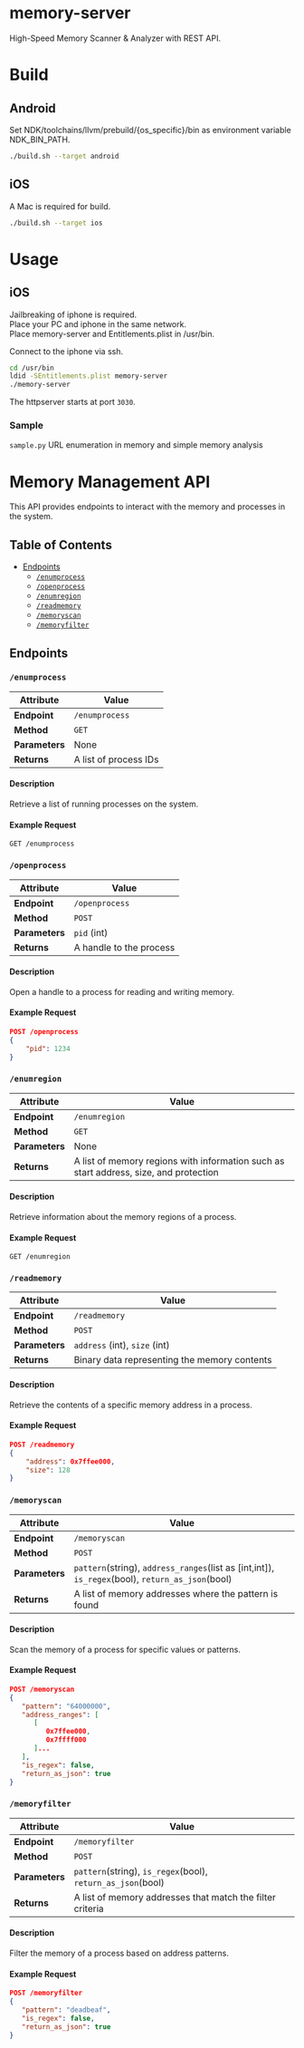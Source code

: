 # memory-server

High-Speed Memory Scanner &amp; Analyzer with REST API.

# Build

## Android

Set NDK/toolchains/llvm/prebuild/{os_specific}/bin as environment variable NDK_BIN_PATH.

```sh
./build.sh --target android
```

## iOS

A Mac is required for build.

```sh
./build.sh --target ios
```

# Usage

## iOS

Jailbreaking of iphone is required.  
Place your PC and iphone in the same network.  
Place memory-server and Entitlements.plist in /usr/bin.

Connect to the iphone via ssh.

```sh
cd /usr/bin
ldid -SEntitlements.plist memory-server
./memory-server
```

The httpserver starts at port `3030`.

### Sample

`sample.py`
URL enumeration in memory and simple memory analysis

# Memory Management API

This API provides endpoints to interact with the memory and processes in the system.

## Table of Contents

- [Endpoints](#endpoints)
  - [`/enumprocess`](#enumprocess)
  - [`/openprocess`](#openprocess)
  - [`/enumregion`](#enumregion)
  - [`/readmemory`](#readmemory)
  - [`/memoryscan`](#memoryscan)
  - [`/memoryfilter`](#memoryfilter)

## Endpoints

### `/enumprocess`

| Attribute      | Value                 |
| -------------- | --------------------- |
| **Endpoint**   | `/enumprocess`        |
| **Method**     | `GET`                 |
| **Parameters** | None                  |
| **Returns**    | A list of process IDs |

#### Description

Retrieve a list of running processes on the system.

#### Example Request

`GET /enumprocess`

### `/openprocess`

| Attribute      | Value                   |
| -------------- | ----------------------- |
| **Endpoint**   | `/openprocess`          |
| **Method**     | `POST`                  |
| **Parameters** | `pid` (int)             |
| **Returns**    | A handle to the process |

#### Description

Open a handle to a process for reading and writing memory.

#### Example Request

```json
POST /openprocess
{
    "pid": 1234
}
```

### `/enumregion`

| Attribute      | Value                                                                                 |
| -------------- | ------------------------------------------------------------------------------------- |
| **Endpoint**   | `/enumregion`                                                                         |
| **Method**     | `GET`                                                                                 |
| **Parameters** | None                                                                                  |
| **Returns**    | A list of memory regions with information such as start address, size, and protection |

#### Description

Retrieve information about the memory regions of a process.

#### Example Request

`GET /enumregion`

### `/readmemory`

| Attribute      | Value                                        |
| -------------- | -------------------------------------------- |
| **Endpoint**   | `/readmemory`                                |
| **Method**     | `POST`                                       |
| **Parameters** | `address` (int), `size` (int)                |
| **Returns**    | Binary data representing the memory contents |

#### Description

Retrieve the contents of a specific memory address in a process.

#### Example Request

```json
POST /readmemory
{
    "address": 0x7ffee000,
    "size": 128
}
```

### `/memoryscan`

| Attribute      | Value                                                                                            |
| -------------- | ------------------------------------------------------------------------------------------------ |
| **Endpoint**   | `/memoryscan`                                                                                    |
| **Method**     | `POST`                                                                                           |
| **Parameters** | `pattern`(string), `address_ranges`(list as [int,int]), `is_regex`(bool), `return_as_json`(bool) |
| **Returns**    | A list of memory addresses where the pattern is found                                            |

#### Description

Scan the memory of a process for specific values or patterns.

#### Example Request

```json
POST /memoryscan
{
   "pattern": "64000000",
   "address_ranges": [
      [
         0x7ffee000,
         0x7ffff000
      ]...
   ],
   "is_regex": false,
   "return_as_json": true
}
```

### `/memoryfilter`

| Attribute      | Value                                                       |
| -------------- | ----------------------------------------------------------- |
| **Endpoint**   | `/memoryfilter`                                             |
| **Method**     | `POST`                                                      |
| **Parameters** | `pattern`(string), `is_regex`(bool), `return_as_json`(bool) |
| **Returns**    | A list of memory addresses that match the filter criteria   |

#### Description

Filter the memory of a process based on address patterns.

#### Example Request

```json
POST /memoryfilter
{
   "pattern": "deadbeaf",
   "is_regex": false,
   "return_as_json": true
}
```
